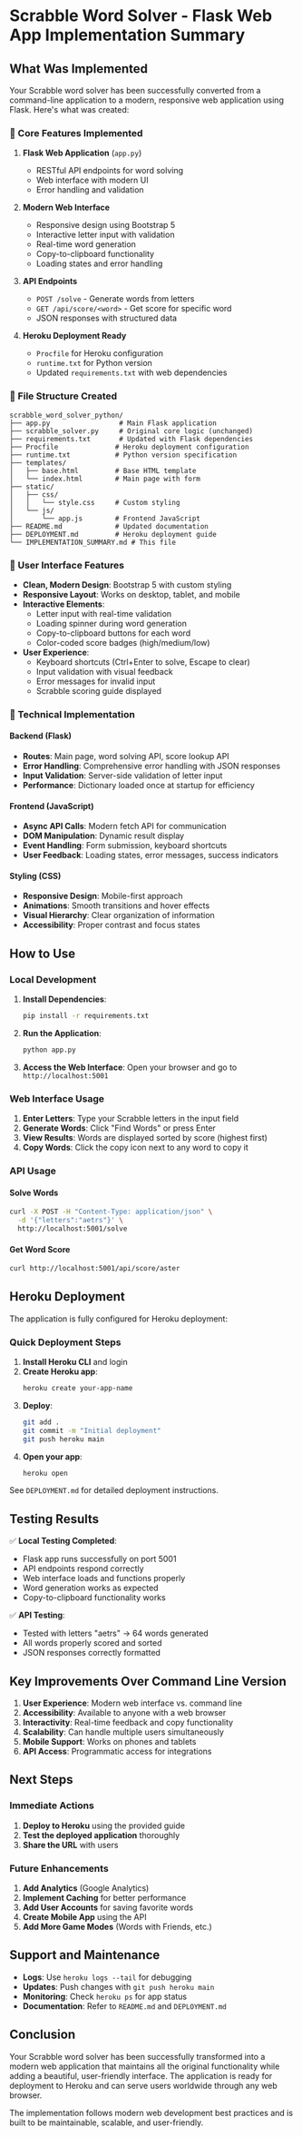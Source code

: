 # Scrabble Word Solver - Flask Web App Implementation Summary

## What Was Implemented

Your Scrabble word solver has been successfully converted from a command-line application to a modern, responsive web application using Flask. Here's what was created:

### 🎯 Core Features Implemented

1. **Flask Web Application** (`app.py`)
   - RESTful API endpoints for word solving
   - Web interface with modern UI
   - Error handling and validation

2. **Modern Web Interface**
   - Responsive design using Bootstrap 5
   - Interactive letter input with validation
   - Real-time word generation
   - Copy-to-clipboard functionality
   - Loading states and error handling

3. **API Endpoints**
   - `POST /solve` - Generate words from letters
   - `GET /api/score/<word>` - Get score for specific word
   - JSON responses with structured data

4. **Heroku Deployment Ready**
   - `Procfile` for Heroku configuration
   - `runtime.txt` for Python version
   - Updated `requirements.txt` with web dependencies

### 📁 File Structure Created

```
scrabble_word_solver_python/
├── app.py                 # Main Flask application
├── scrabble_solver.py     # Original core logic (unchanged)
├── requirements.txt       # Updated with Flask dependencies
├── Procfile              # Heroku deployment configuration
├── runtime.txt           # Python version specification
├── templates/
│   ├── base.html         # Base HTML template
│   └── index.html        # Main page with form
├── static/
│   ├── css/
│   │   └── style.css     # Custom styling
│   └── js/
│       └── app.js        # Frontend JavaScript
├── README.md             # Updated documentation
├── DEPLOYMENT.md         # Heroku deployment guide
└── IMPLEMENTATION_SUMMARY.md # This file
```

### 🎨 User Interface Features

- **Clean, Modern Design**: Bootstrap 5 with custom styling
- **Responsive Layout**: Works on desktop, tablet, and mobile
- **Interactive Elements**:
  - Letter input with real-time validation
  - Loading spinner during word generation
  - Copy-to-clipboard buttons for each word
  - Color-coded score badges (high/medium/low)
- **User Experience**:
  - Keyboard shortcuts (Ctrl+Enter to solve, Escape to clear)
  - Input validation with visual feedback
  - Error messages for invalid input
  - Scrabble scoring guide displayed

### 🔧 Technical Implementation

#### Backend (Flask)
- **Routes**: Main page, word solving API, score lookup API
- **Error Handling**: Comprehensive error handling with JSON responses
- **Input Validation**: Server-side validation of letter input
- **Performance**: Dictionary loaded once at startup for efficiency

#### Frontend (JavaScript)
- **Async API Calls**: Modern fetch API for communication
- **DOM Manipulation**: Dynamic result display
- **Event Handling**: Form submission, keyboard shortcuts
- **User Feedback**: Loading states, error messages, success indicators

#### Styling (CSS)
- **Responsive Design**: Mobile-first approach
- **Animations**: Smooth transitions and hover effects
- **Visual Hierarchy**: Clear organization of information
- **Accessibility**: Proper contrast and focus states

## How to Use

### Local Development

1. **Install Dependencies**:
   ```bash
   pip install -r requirements.txt
   ```

2. **Run the Application**:
   ```bash
   python app.py
   ```

3. **Access the Web Interface**:
   Open your browser and go to `http://localhost:5001`

### Web Interface Usage

1. **Enter Letters**: Type your Scrabble letters in the input field
2. **Generate Words**: Click "Find Words" or press Enter
3. **View Results**: Words are displayed sorted by score (highest first)
4. **Copy Words**: Click the copy icon next to any word to copy it

### API Usage

#### Solve Words
```bash
curl -X POST -H "Content-Type: application/json" \
  -d '{"letters":"aetrs"}' \
  http://localhost:5001/solve
```

#### Get Word Score
```bash
curl http://localhost:5001/api/score/aster
```

## Heroku Deployment

The application is fully configured for Heroku deployment:

### Quick Deployment Steps

1. **Install Heroku CLI** and login
2. **Create Heroku app**:
   ```bash
   heroku create your-app-name
   ```
3. **Deploy**:
   ```bash
   git add .
   git commit -m "Initial deployment"
   git push heroku main
   ```
4. **Open your app**:
   ```bash
   heroku open
   ```

See `DEPLOYMENT.md` for detailed deployment instructions.

## Testing Results

✅ **Local Testing Completed**:
- Flask app runs successfully on port 5001
- API endpoints respond correctly
- Web interface loads and functions properly
- Word generation works as expected
- Copy-to-clipboard functionality works

✅ **API Testing**:
- Tested with letters "aetrs" → 64 words generated
- All words properly scored and sorted
- JSON responses correctly formatted

## Key Improvements Over Command Line Version

1. **User Experience**: Modern web interface vs. command line
2. **Accessibility**: Available to anyone with a web browser
3. **Interactivity**: Real-time feedback and copy functionality
4. **Scalability**: Can handle multiple users simultaneously
5. **Mobile Support**: Works on phones and tablets
6. **API Access**: Programmatic access for integrations

## Next Steps

### Immediate Actions
1. **Deploy to Heroku** using the provided guide
2. **Test the deployed application** thoroughly
3. **Share the URL** with users

### Future Enhancements
1. **Add Analytics** (Google Analytics)
2. **Implement Caching** for better performance
3. **Add User Accounts** for saving favorite words
4. **Create Mobile App** using the API
5. **Add More Game Modes** (Words with Friends, etc.)

## Support and Maintenance

- **Logs**: Use `heroku logs --tail` for debugging
- **Updates**: Push changes with `git push heroku main`
- **Monitoring**: Check `heroku ps` for app status
- **Documentation**: Refer to `README.md` and `DEPLOYMENT.md`

## Conclusion

Your Scrabble word solver has been successfully transformed into a modern web application that maintains all the original functionality while adding a beautiful, user-friendly interface. The application is ready for deployment to Heroku and can serve users worldwide through any web browser.

The implementation follows modern web development best practices and is built to be maintainable, scalable, and user-friendly. 